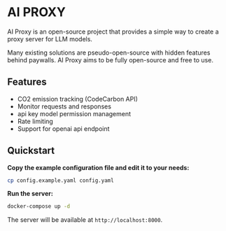# AI PROXY

AI Proxy is an open-source project that provides a simple way to create a proxy server for LLM models.

Many existing solutions are pseudo-open-source with hidden features behind paywalls. AI Proxy aims to be fully open-source and free to use.


## Features
- CO2 emission tracking (CodeCarbon API)
- Monitor requests and responses
- api key model permission management
- Rate limiting
- Support for openai api endpoint


## Quickstart

**Copy the example configuration file and edit it to your needs:**

```bash
cp config.example.yaml config.yaml
```

**Run the server:**

```bash
docker-compose up -d
```

The server will be available at `http://localhost:8000`.
